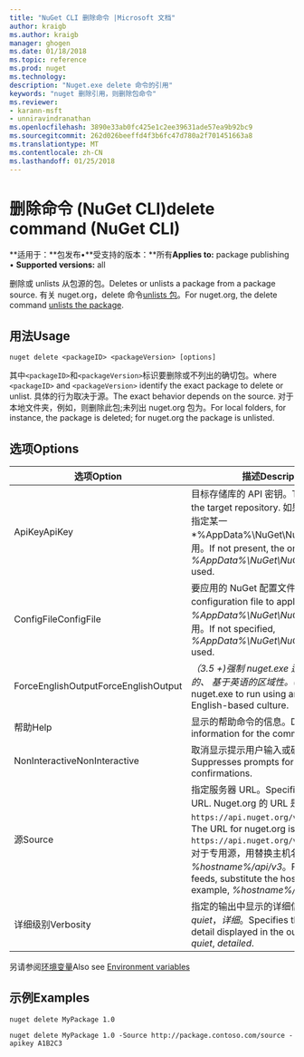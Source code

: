 ```yaml
---
title: "NuGet CLI 删除命令 |Microsoft 文档"
author: kraigb
ms.author: kraigb
manager: ghogen
ms.date: 01/18/2018
ms.topic: reference
ms.prod: nuget
ms.technology: 
description: "Nuget.exe delete 命令的引用"
keywords: "nuget 删除引用，则删除包命令"
ms.reviewer:
- karann-msft
- unniravindranathan
ms.openlocfilehash: 3890e33ab0fc425e1c2ee39631ade57ea9b92bc9
ms.sourcegitcommit: 262d026beeffd4f3b6fc47d780a2f701451663a8
ms.translationtype: MT
ms.contentlocale: zh-CN
ms.lasthandoff: 01/25/2018
---
```

# <a name="delete-command-nuget-cli"></a><span data-ttu-id="0be50-104">删除命令 (NuGet CLI)</span><span class="sxs-lookup"><span data-stu-id="0be50-104">delete command (NuGet CLI)</span></span>

<span data-ttu-id="0be50-105">**适用于：**包发布&bullet;**受支持的版本：**所有</span><span class="sxs-lookup"><span data-stu-id="0be50-105">**Applies to:** package publishing &bullet; **Supported versions:** all</span></span>

<span data-ttu-id="0be50-106">删除或 unlists 从包源的包。</span><span class="sxs-lookup"><span data-stu-id="0be50-106">Deletes or unlists a package from a package source.</span></span> <span data-ttu-id="0be50-107">有关 nuget.org，delete 命令[unlists 包](../policies/Deleting-Packages.md)。</span><span class="sxs-lookup"><span data-stu-id="0be50-107">For nuget.org, the delete command [unlists the package](../policies/Deleting-Packages.md).</span></span>

## <a name="usage"></a><span data-ttu-id="0be50-108">用法</span><span class="sxs-lookup"><span data-stu-id="0be50-108">Usage</span></span>

```cli
nuget delete <packageID> <packageVersion> [options]
```

<span data-ttu-id="0be50-109">其中`<packageID>`和`<packageVersion>`标识要删除或不列出的确切包。</span><span class="sxs-lookup"><span data-stu-id="0be50-109">where `<packageID>` and `<packageVersion>` identify the exact package to delete or unlist.</span></span> <span data-ttu-id="0be50-110">具体的行为取决于源。</span><span class="sxs-lookup"><span data-stu-id="0be50-110">The exact behavior depends on the source.</span></span> <span data-ttu-id="0be50-111">对于本地文件夹，例如，则删除此包;未列出 nuget.org 包为。</span><span class="sxs-lookup"><span data-stu-id="0be50-111">For local folders, for instance, the package is deleted; for nuget.org the package is unlisted.</span></span>

## <a name="options"></a><span data-ttu-id="0be50-112">选项</span><span class="sxs-lookup"><span data-stu-id="0be50-112">Options</span></span>

| <span data-ttu-id="0be50-113">选项</span><span class="sxs-lookup"><span data-stu-id="0be50-113">Option</span></span> | <span data-ttu-id="0be50-114">描述</span><span class="sxs-lookup"><span data-stu-id="0be50-114">Description</span></span> |
| --- | --- |
| <span data-ttu-id="0be50-115">ApiKey</span><span class="sxs-lookup"><span data-stu-id="0be50-115">ApiKey</span></span> | <span data-ttu-id="0be50-116">目标存储库的 API 密钥。</span><span class="sxs-lookup"><span data-stu-id="0be50-116">The API key for the target repository.</span></span> <span data-ttu-id="0be50-117">如果不存在，请在指定某一*%AppData%\NuGet\NuGet.Config*使用。</span><span class="sxs-lookup"><span data-stu-id="0be50-117">If not present, the one specified in *%AppData%\NuGet\NuGet.Config* is used.</span></span> |
| <span data-ttu-id="0be50-118">ConfigFile</span><span class="sxs-lookup"><span data-stu-id="0be50-118">ConfigFile</span></span> | <span data-ttu-id="0be50-119">要应用的 NuGet 配置文件。</span><span class="sxs-lookup"><span data-stu-id="0be50-119">The NuGet configuration file to apply.</span></span> <span data-ttu-id="0be50-120">如果未指定， *%AppData%\NuGet\NuGet.Config*使用。</span><span class="sxs-lookup"><span data-stu-id="0be50-120">If not specified, *%AppData%\NuGet\NuGet.Config* is used.</span></span> |
| <span data-ttu-id="0be50-121">ForceEnglishOutput</span><span class="sxs-lookup"><span data-stu-id="0be50-121">ForceEnglishOutput</span></span> | <span data-ttu-id="0be50-122">*（3.5 +)*强制 nuget.exe 运行使用固定的、 基于英语的区域性。</span><span class="sxs-lookup"><span data-stu-id="0be50-122">*(3.5+)* Forces nuget.exe to run using an invariant, English-based culture.</span></span> |
| <span data-ttu-id="0be50-123">帮助</span><span class="sxs-lookup"><span data-stu-id="0be50-123">Help</span></span> | <span data-ttu-id="0be50-124">显示的帮助命令的信息。</span><span class="sxs-lookup"><span data-stu-id="0be50-124">Displays help information for the command.</span></span> |
| <span data-ttu-id="0be50-125">NonInteractive</span><span class="sxs-lookup"><span data-stu-id="0be50-125">NonInteractive</span></span> | <span data-ttu-id="0be50-126">取消显示提示用户输入或确认。</span><span class="sxs-lookup"><span data-stu-id="0be50-126">Suppresses prompts for user input or confirmations.</span></span> |
| <span data-ttu-id="0be50-127">源</span><span class="sxs-lookup"><span data-stu-id="0be50-127">Source</span></span> | <span data-ttu-id="0be50-128">指定服务器 URL。</span><span class="sxs-lookup"><span data-stu-id="0be50-128">Specifies the server URL.</span></span> <span data-ttu-id="0be50-129">Nuget.org 的 URL 是`https://api.nuget.org/v3/index.json`。</span><span class="sxs-lookup"><span data-stu-id="0be50-129">The URL for nuget.org is `https://api.nuget.org/v3/index.json`.</span></span> <span data-ttu-id="0be50-130">对于专用源，用替换主机名，例如， *%hostname%/api/v3*。</span><span class="sxs-lookup"><span data-stu-id="0be50-130">For private feeds, substitute the host name, for example, *%hostname%/api/v3*.</span></span> |
| <span data-ttu-id="0be50-131">详细级别</span><span class="sxs-lookup"><span data-stu-id="0be50-131">Verbosity</span></span> | <span data-ttu-id="0be50-132">指定的输出中显示的详细信息量：*正常*， *quiet*，*详细*。</span><span class="sxs-lookup"><span data-stu-id="0be50-132">Specifies the amount of detail displayed in the output: *normal*, *quiet*, *detailed*.</span></span> |

<span data-ttu-id="0be50-133">另请参阅[环境变量](cli-ref-environment-variables.md)</span><span class="sxs-lookup"><span data-stu-id="0be50-133">Also see [Environment variables](cli-ref-environment-variables.md)</span></span>

## <a name="examples"></a><span data-ttu-id="0be50-134">示例</span><span class="sxs-lookup"><span data-stu-id="0be50-134">Examples</span></span>

```cli
nuget delete MyPackage 1.0

nuget delete MyPackage 1.0 -Source http://package.contoso.com/source -apikey A1B2C3
```
